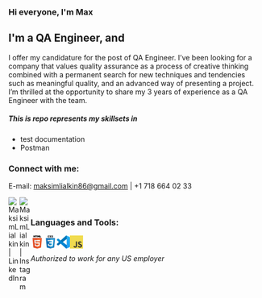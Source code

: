 ### Hi everyone, I'm Max

## I'm a QA Engineer, and
I offer my candidature for the post of QA Engineer.
I’ve been looking for a company that values quality assurance as a process of creative thinking combined with a permanent search for new techniques and tendencies such as meaningful quality, and an advanced way of presenting a project. I’m thrilled at the opportunity to share my 3 years of experience as a QA Engineer with the team.

##### This is repo represents my skillsets in

- test documentation 
- Postman 

### Connect with me:
  E-mail: maksimlialkin86@gmail.com | +1 718 664 02 33
  
[<img align="left" alt="MaksimLialkin | LinkedIn" width="22px" src="https://cdn.jsdelivr.net/npm/simple-icons@v3/icons/linkedin.svg" />][linkedin]
[<img align="left" alt="MaksimLialkin | Instagram" width="22px" src="https://cdn.jsdelivr.net/npm/simple-icons@v3/icons/instagram.svg" />][instagram]

<br>

### Languages and Tools: 

<img align="left" alt="HTML5" width="26px" src="https://raw.githubusercontent.com/github/explore/80688e429a7d4ef2fca1e82350fe8e3517d3494d/topics/html/html.png" />
<img align="left" alt="CSS3" width="26px" src="https://raw.githubusercontent.com/github/explore/80688e429a7d4ef2fca1e82350fe8e3517d3494d/topics/css/css.png" />
<img align="left" alt="Visual Studio Code" width="26px" src="https://raw.githubusercontent.com/github/explore/80688e429a7d4ef2fca1e82350fe8e3517d3494d/topics/visual-studio-code/visual-studio-code.png" />
<img align="left" alt="JavaScript" width="26px" src="https://raw.githubusercontent.com/github/explore/80688e429a7d4ef2fca1e82350fe8e3517d3494d/topics/javascript/javascript.png" />

<br>

###### Authorized to work for any US employer 

<!-- details -->
[linkedin]: https://www.linkedin.com/in/maksim-lialkin/
[instagram]: https://www.instagram.com/maksim_lialkin/
<br>




 
